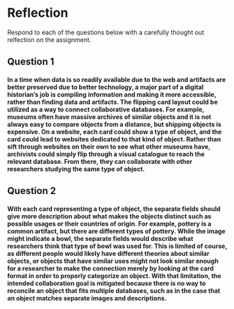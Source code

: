 # Reflection

Respond to each of the questions below with a carefully thought out relfection on the assignment.

## Question 1
#### In a time when data is so readily available due to the web and artifacts are better preserved due to better technology, a major part of a digital historian’s job is compiling information and making it more accessible, rather than finding data and artifacts. The flipping card layout could be utilized as a way to connect collaborative databases. For example, museums often have massive archives of similar objects and it is not always easy to compare objects from a distance, but shipping objects is expensive. On a website, each card could show a type of object, and the card could lead to websites dedicated to that kind of object. Rather than sift through websites on their own to see what other museums have, archivists could simply flip through a visual catalogue to reach the relevant database. From there, they can collaborate with other researchers studying the same type of object.


## Question 2
#### With each card representing a type of object, the separate fields should give more description about what makes the objects distinct such as possible usages or their countries of origin. For example, pottery is a common artifact, but there are different types of pottery. While the image might indicate a bowl, the separate fields would describe what researchers think that type of bowl was used for. This is limited of course, as different people would likely have different theories about similar objects, or objects that have similar uses might not look similar enough for a researcher to make the connection merely by looking at the card format in order to properly categorize an object. With that limitation, the intended collaboration goal is mitigated because there is no way to reconcile an object that fits multiple databases, such as in the case that an object matches separate images and descriptions.
